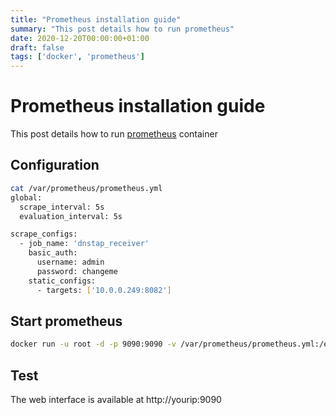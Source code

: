 ```yaml
---
title: "Prometheus installation guide"
summary: "This post details how to run prometheus"
date: 2020-12-20T00:00:00+01:00
draft: false
tags: ['docker', 'prometheus']
---
```


# Prometheus installation guide

This post details how to run [prometheus](https://prometheus.io/) container

## Configuration

```bash
cat /var/prometheus/prometheus.yml 
global:
  scrape_interval: 5s
  evaluation_interval: 5s

scrape_configs:
  - job_name: 'dnstap_receiver'
    basic_auth:
      username: admin
      password: changeme
    static_configs:
      - targets: ['10.0.0.249:8082']
```

## Start prometheus

```bash
docker run -u root -d -p 9090:9090 -v /var/prometheus/prometheus.yml:/etc/prometheus/prometheus.yml --restart=always --name promserver01 prom/prometheus
```

## Test

The web interface is available at http://yourip:9090

